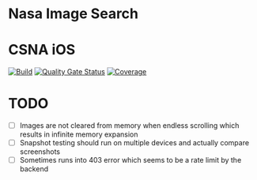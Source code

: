 # Nasa Image Search

# CSNA iOS
[![Build](https://github.com/wjthieme/nasa-image/actions/workflows/swift.yml/badge.svg?branch=main)](https://github.com/nasa-image-app/ios/actions)
[![Quality Gate Status](https://sonarcloud.io/api/project_badges/measure?project=wjthieme_nasa-image&metric=alert_status)](https://sonarcloud.io/dashboard?id=wjthieme_nasa-image)
[![Coverage](https://sonarcloud.io/api/project_badges/measure?project=wjthieme_nasa-image&metric=coverage)](https://sonarcloud.io/dashboard?id=wjthieme_nasa-image)

# TODO

- [ ] Images are not cleared from memory when endless scrolling which results in infinite memory expansion
- [ ] Snapshot testing should run on multiple devices and actually compare screenshots
- [ ] Sometimes runs into 403 error which seems to be a rate limit by the backend
